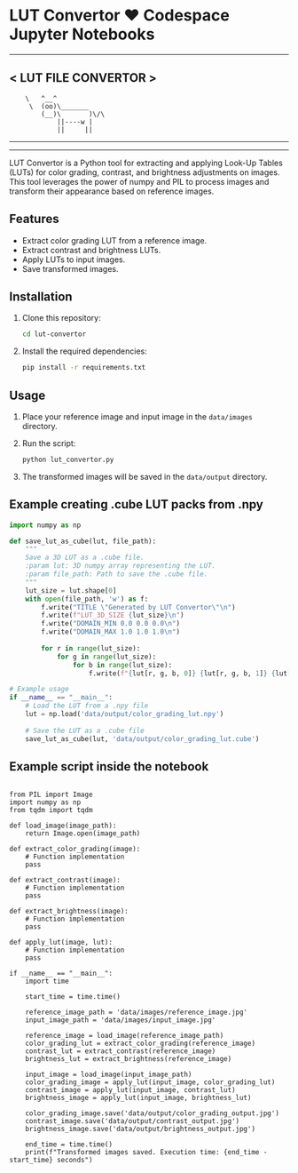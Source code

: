 # LUT Convertor  ♥️ Codespace Jupyter Notebooks

_____________________________
< LUT FILE CONVERTOR        >
-----------------------------
        \   ^__^
         \  (oo)\_______
            (__)\       )\/\
                ||----w |
                ||     ||
_____________________________
_____________________________

LUT Convertor is a Python tool for extracting and applying Look-Up Tables (LUTs) for color grading, contrast, and brightness adjustments on images. This tool leverages the power of numpy and PIL to process images and transform their appearance based on reference images.

## Features

- Extract color grading LUT from a reference image.
- Extract contrast and brightness LUTs.
- Apply LUTs to input images.
- Save transformed images.

## Installation

1. Clone this repository:
    ```sh
    cd lut-convertor
    ```

2. Install the required dependencies:
    ```sh
    pip install -r requirements.txt
    ```

## Usage

1. Place your reference image and input image in the `data/images` directory.

2. Run the script:
    ```sh
    python lut_convertor.py
    ```

3. The transformed images will be saved in the `data/output` directory.

## Example creating .cube LUT packs from .npy

```python
import numpy as np

def save_lut_as_cube(lut, file_path):
    """
    Save a 3D LUT as a .cube file.
    :param lut: 3D numpy array representing the LUT.
    :param file_path: Path to save the .cube file.
    """
    lut_size = lut.shape[0]
    with open(file_path, 'w') as f:
        f.write("TITLE \"Generated by LUT Convertor\"\n")
        f.write(f"LUT_3D_SIZE {lut_size}\n")
        f.write("DOMAIN_MIN 0.0 0.0 0.0\n")
        f.write("DOMAIN_MAX 1.0 1.0 1.0\n")
        
        for r in range(lut_size):
            for g in range(lut_size):
                for b in range(lut_size):
                    f.write(f"{lut[r, g, b, 0]} {lut[r, g, b, 1]} {lut[r, g, b, 2]}\n")

# Example usage
if __name__ == "__main__":
    # Load the LUT from a .npy file
    lut = np.load('data/output/color_grading_lut.npy')
    
    # Save the LUT as a .cube file
    save_lut_as_cube(lut, 'data/output/color_grading_lut.cube')
```


## Example script inside the notebook

```

from PIL import Image
import numpy as np
from tqdm import tqdm

def load_image(image_path):
    return Image.open(image_path)

def extract_color_grading(image):
    # Function implementation
    pass

def extract_contrast(image):
    # Function implementation
    pass

def extract_brightness(image):
    # Function implementation
    pass

def apply_lut(image, lut):
    # Function implementation
    pass

if __name__ == "__main__":
    import time

    start_time = time.time()

    reference_image_path = 'data/images/reference_image.jpg'
    input_image_path = 'data/images/input_image.jpg'
    
    reference_image = load_image(reference_image_path)
    color_grading_lut = extract_color_grading(reference_image)
    contrast_lut = extract_contrast(reference_image)
    brightness_lut = extract_brightness(reference_image)

    input_image = load_image(input_image_path)
    color_grading_image = apply_lut(input_image, color_grading_lut)
    contrast_image = apply_lut(input_image, contrast_lut)
    brightness_image = apply_lut(input_image, brightness_lut)

    color_grading_image.save('data/output/color_grading_output.jpg')
    contrast_image.save('data/output/contrast_output.jpg')
    brightness_image.save('data/output/brightness_output.jpg')

    end_time = time.time()
    print(f"Transformed images saved. Execution time: {end_time - start_time} seconds")
```